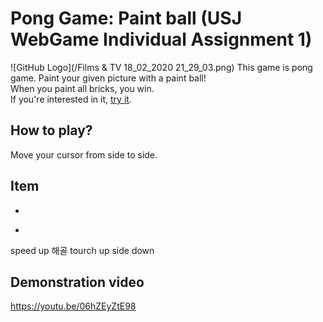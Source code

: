 # Pong Game: Paint ball (USJ WebGame Individual Assignment 1)
![GitHub Logo](/Films & TV 18_02_2020 21_29_03.png)
This game is pong game. Paint your given picture with a paint ball!<br/>
When you paint all bricks, you win.<br/>
If you're interested in it, [try it](https://syoung125.github.io/PongGame_USJ_WEB/brick_game.html).  

## How to play?
Move your cursor from side to side.

## Item
+
-
speed up
해골
tourch
up side down

## Demonstration video
https://youtu.be/06hZEyZtE98
